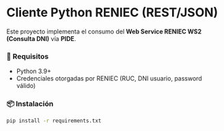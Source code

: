 # Cliente Python RENIEC (REST/JSON)

Este proyecto implementa el consumo del **Web Service RENIEC WS2 (Consulta DNI)** vía **PIDE**.

### 🚀 Requisitos
- Python 3.9+
- Credenciales otorgadas por RENIEC (RUC, DNI usuario, password válido)

### 📦 Instalación
```bash
pip install -r requirements.txt